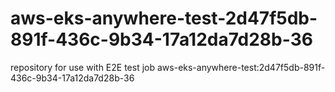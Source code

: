 # aws-eks-anywhere-test-2d47f5db-891f-436c-9b34-17a12da7d28b-36
repository for use with E2E test job aws-eks-anywhere-test:2d47f5db-891f-436c-9b34-17a12da7d28b-36
